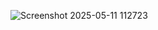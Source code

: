 ![Screenshot 2025-05-11 112723](https://github.com/user-attachments/assets/5499f128-9ff2-444e-a612-50f6cf1173eb)
